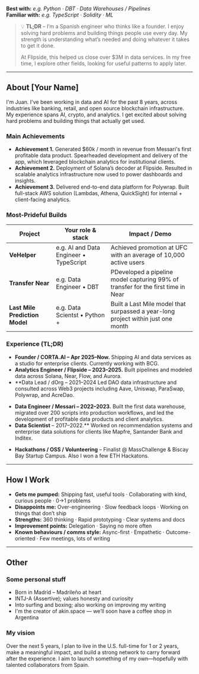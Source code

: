 **Best with:** *e.g. Python · DBT · Data Warehouses / Pipelines*  
**Familiar with:** *e.g. TypeScript · Solidity · ML*

> 💡 **TL;DR** – I’m a Spanish engineer who thinks like a founder. I enjoy solving hard problems and building things people use every day. My strength is understanding what’s needed and doing whatever it takes to get it done.
> 
> At Flipside, this helped us close over $3M in data services. In my free time, I explore other fields, looking for useful patterns to apply later.
---

## About [Your Name]

I'm Juan. I've been working in data and AI for the past 8 years, across industries like banking, retail, and open source blockchain infrastructure. My experience spans AI, crypto, and analytics. I get excited about solving hard problems and building things that actually get used.

### Main Achievements

- **Achievement 1.** Generated $60k / month in revenue from Messari's first profitable data product. Spearheaded development and delivery of the app, which leveraged blockchain analytics for institutional clients.
- **Achievement 2.** Deployment of Solana’s decoder at Flipside. Resulted in scalable analytics infrastructure now used to power dashboards and insights.
- **Achievement 3.** Delivered end-to-end data platform for Polywrap. Built full-stack AWS solution (Lambdas, Athena, QuickSight) for internal + client-facing analytics.

### Most-Prideful Builds

| Project | Your role & stack | Impact / Demo |
|---------|-------------------|---------------|
| **VeHelper** | e.g. AI and Data Engineer • TypeScript |  Achieved promotion at UFC with an average of 10,000 active users| *We will realease it in 3 weeks*
| **Transfer Near** | e.g. Data Engineer • DBT | PDeveloped a pipeline model capturing 99% of transfer for the first time in Near  | [Link](https://github.com/FlipsideCrypto/near-models/tree/main/models/silver/transfers)
| **Last Mile Prediction Model** | e.g. Data Scientst • Python +  | Built a Last Mile model that surpassed a year-long project within just one month|


### Experience (TL;DR)

- **Founder / CORTA.AI – Apr 2025–Now.** Shipping AI and data services as a studio for enterprise clients. Currently working with BCG.
- **Analytics Engineer / Flipside – 2023–2025.** Built pipelines and modeled data across Solana, Near, Flow, and Aurora.
- **Data Lead / dOrg – 2021–2024 Led DAO data infrastructure and consulted across Web3 projects including Aave, Uniswap, ParaSwap, Polywrap, and AcreDao.
* **Data Engineer / Messari – 2022–2023.**  Built the first data warehouse, migrated over 200 scripts into production workflows, and led the development of profitable data products and client analytics.
* **Data Scientist** – 2017–2022.** Worked on recommendation systems and enterprise data solutions for clients like Mapfre, Santander Bank and Inditex.
- **Hackathons / OSS / Volunteering** – Finalist @ MassChallenge & Biscay Bay Startup Campus. Also I won a few ETH Hackatons.
---

## How I Work

- **Gets me pumped:** Shipping fast, useful tools · Collaborating with kind, curious people · 0→1 problems
- **Disappoints me:**  Over-engineering · Slow feedback loops · Working on things that don’t ship
- **Strengths:** 360 thinking · Rapid prototyping · Clear systems and docs
- **Improvement points:** Delegation · Saying no more often
- **Known behaviours / comms style:** Async-first · Empathetic · Outcome-oriented · Few meetings, lots of writing

---

## Other

### Some personal stuff
- Born in Madrid – Madrileño at heart
- INTJ-A (Assertive); values honesty and curiosity
- Into surfing and boxing; also working on improving my writing
- I'm the creator of akin.space — we’ll soon have a coffee shop in Argentina

### My vision

Over the next 5 years, I plan to live in the U.S. full-time for 1 or 2 years, make a meaningful impact, and build a strong network to carry forward after the experience. I aim to launch something of my own—hopefully with talented collaborators from Spain.
